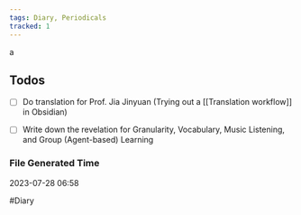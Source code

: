 ```yaml
---
tags: Diary, Periodicals
tracked: 1
---
```

a
## Todos
- [ ] Do translation for Prof. Jia Jinyuan (Trying out a [[Translation workflow]] in Obsidian)
- [ ] Write down the revelation for Granularity, Vocabulary, Music Listening, and Group (Agent-based) Learning

 
### File Generated Time
2023-07-28 06:58

#Diary 